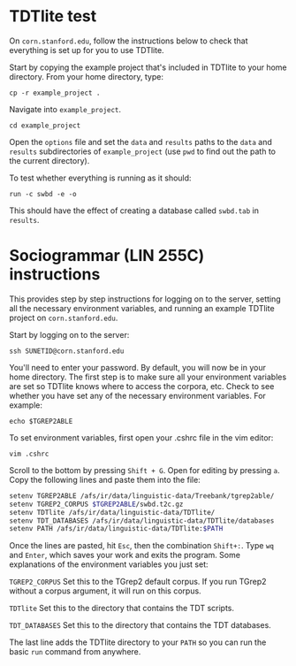 # TDTlite test

On `corn.stanford.edu`, follow the instructions below to check that everything is set up for you to use TDTlite.

Start by copying the example project that's included in TDTlite to your home directory. From your home directory, type:

`cp -r example_project .`

Navigate into `example_project`.

`cd example_project`

Open the `options` file and set the `data` and `results` paths to the `data` and `results` subdirectories of `example_project` (use `pwd` to find out the path to the current directory).  

To test whether everything is running as it should:

`run -c swbd -e -o`

This should have the effect of creating a database called `swbd.tab` in `results`. 

# Sociogrammar (LIN 255C) instructions

This provides step by step instructions for logging on to the server, setting all the necessary environment variables, and running an example TDTlite project on `corn.stanford.edu`.

Start by logging on to the server:

`ssh SUNETID@corn.stanford.edu`

You'll need to enter your password. By default, you will now be in your home directory. The first step is to make sure all your environment variables are set so TDTlite knows where to access the corpora, etc. Check to see whether you have set any of the necessary environment variables. For example:

`echo $TGREP2ABLE`

To set environment variables, first open your .cshrc file in the vim editor:

`vim .cshrc`

Scroll to the bottom by pressing `Shift + G`. Open for editing by pressing `a`. Copy the following lines and paste them into the file:

```bash
setenv TGREP2ABLE /afs/ir/data/linguistic-data/Treebank/tgrep2able/
setenv TGREP2_CORPUS $TGREP2ABLE/swbd.t2c.gz
setenv TDTlite /afs/ir/data/linguistic-data/TDTlite/
setenv TDT_DATABASES /afs/ir/data/linguistic-data/TDTlite/databases
setenv PATH /afs/ir/data/linguistic-data/TDTlite:$PATH
```

Once the lines are pasted, hit `Esc`, then the combination `Shift+:`. Type `wq` and `Enter`, which saves your work and exits the program. Some explanations of the environment variables you just set:

`TGREP2_CORPUS` Set this to the TGrep2 default corpus. If you run TGrep2 without a corpus argument, it will run on this corpus. 

`TDTlite` Set this to the directory that contains the TDT scripts. 

`TDT_DATABASES` Set this to the directory that contains the TDT databases. 

The last line adds the TDTlite directory to your `PATH` so you can run the basic `run` command from anywhere. 


